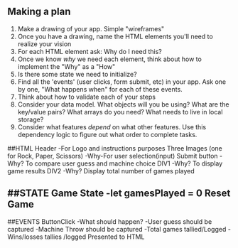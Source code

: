 ## Making a plan
1) Make a drawing of your app. Simple "wireframes"
2) Once you have a drawing, name the HTML elements you'll need to realize your vision
3) For each HTML element ask: Why do I need this?
4) Once we know _why_ we need each element, think about how to implement the "Why" as a "How"
5) Is there some state we need to initialize?
6) Find all the 'events' (user clicks, form submit, etc) in your app. Ask one by one, "What happens when" for each of these events.
7) Think about how to validate each of your steps
8) Consider your data model. What objects will you be using? What are the key/value pairs? What arrays do you need? What needs to live in local storage?
9) Consider what features _depend_ on what other features. Use this dependency logic to figure out what order to complete tasks.



##HTML
Header
-For Logo and instructions purposes
Three Images (one for Rock, Paper, Scissors)
-Why-For user selection(input)
Submit button
-Why? To compare user guess and machine choice
DIV1
-Why? To display game results
DIV2
-Why? Display total number of games played


##STATE
Game State
-let gamesPlayed = 0
Reset Game
-

##EVENTS
ButtonClick
-What should happen?
    -User guess should be captured
    -Machine Throw should be captured
    -Total games tallied/Logged
    -Wins/losses tallies /logged
Presented to HTML



